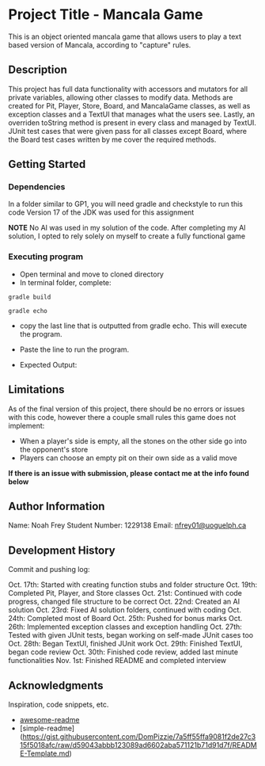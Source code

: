 # Project Title - Mancala Game

This is an object oriented mancala game that allows users to play a text based version of Mancala,
according to "capture" rules.

## Description

This project has full data functionality with accessors and mutators for all private variables, allowing other classes
to modify data. Methods are created for Pit, Player, Store, Board, and MancalaGame classes, as well as exception classes
and a TextUI that manages what the users see. Lastly, an overriden toString method is present in every class and managed by
TextUI. JUnit test cases that were given pass for all classes except Board, where the Board test cases written by me cover
the required methods.

## Getting Started

### Dependencies

In a folder similar to GP1, you will need gradle and checkstyle to run this code
Version 17 of the JDK was used for this assignment

**NOTE** No AI was used in my solution of the code. After completing my AI solution,
I opted to rely solely on myself to create a fully functional game

### Executing program

* Open terminal and move to cloned directory
* In terminal folder, complete:
```
gradle build
```
```
gradle echo
```
* copy the last line that is outputted from gradle echo. This will execute the program.
* Paste the line to run the program.

* Expected Output:


## Limitations

As of the final version of this project, there should be no errors or issues with this code,
however there a couple small rules this game does not implement:
- When a player's side is empty, all the stones on the other side go into the opponent's store
- Players can choose an empty pit on their own side as a valid move

**If there is an issue with submission, please contact me at the info found below**

## Author Information

Name: Noah Frey
Student Number: 1229138
Email: nfrey01@uoguelph.ca

## Development History

Commit and pushing log:

Oct. 17th: Started with creating function stubs and folder structure
Oct. 19th: Completed Pit, Player, and Store classes
Oct. 21st: Continued with code progress, changed file structure to be correct
Oct. 22nd: Created an AI solution
Oct. 23rd: Fixed AI solution folders, continued with coding
Oct. 24th: Completed most of Board
Oct. 25th: Pushed for bonus marks
Oct. 26th: Implemented exception classes and exception handling
Oct. 27th: Tested with given JUnit tests, began working on self-made JUnit cases too
Oct. 28th: Began TextUI, finished JUnit work
Oct. 29th: Finished TextUI, began code review
Oct. 30th: Finished code review, added last minute functionalities
Nov. 1st: Finished README and completed interview

## Acknowledgments

Inspiration, code snippets, etc.
* [awesome-readme](https://github.com/matiassingers/awesome-readme)
* [simple-readme] (https://gist.githubusercontent.com/DomPizzie/7a5ff55ffa9081f2de27c315f5018afc/raw/d59043abbb123089ad6602aba571121b71d91d7f/README-Template.md)

